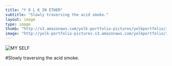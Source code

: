 ```yaml
---
title: "Y O L K IN ETHER"
subtitle: "Slowly traversing the acid smoke."
layout: image
type: image
thumb: "http://s3.amazonaws.com/yolk-portfolio-pictures/yolkportfolio/image/YOLKINETHER-thumb.jpg"
image: "http://yolk-portfolio-pictures.s3.amazonaws.com/yolkportfolio/image/YOLKINETHER-small.jpg"
---
```



![MY SELF](https://s3.amazonaws.com/yolk-portfolio-pictures/yolkportfolio/YOLKINETHER-small.jpg)

#Slowly traversing the acid smoke.
